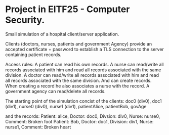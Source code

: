 # Project in EITF25 - Computer Security.

Small simulation of a hospital client/server application. 

Clients (doctors, nurses, patients and government Agency) provide an accepted certificate + password 
to establish a TLS connection to the server containing patient records.

Access rules:
A patient can read his own records.
A nurse can read/write all records associated with him and read all records associated with the same division.
A doctor can read/write all records associated with him and read all records associated with the same division. And can create records. When creating a record he also associates a nurse with the record. 
A government agency can read/delete all records. 

The starting point of the simulation concist of the clients:
doc0 (div0),
doc1 (div1),
nurse0 (div0),
nurse1 (div1),
patientAlice,
patientBob,
govAge

and the records:
Patient: alice, Doctor: doc0, Divsion: div0, Nurse: nurse0, Comment: Broken foot
Patient: Bob, Doctor: doc1, Division: div1, Nurse: nurse1, Comment: Broken heart




